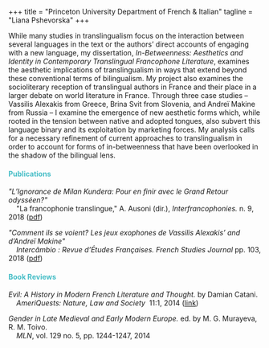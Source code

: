 +++
title = "Princeton University Department of French & Italian"
tagline = "Liana Pshevorska"
+++

While many studies in translingualism focus on the interaction between several languages in the text or the authors’ direct accounts of engaging with a new language, my dissertation, *In-Betweenness: Aesthetics and Identity in Contemporary Translingual Francophone Literature*, examines the aesthetic implications of translingualism in ways that extend beyond these conventional terms of bilingualism. My project also examines the socioliterary reception of translingual authors in France and their place in a larger debate on world literature in France. Through three case studies – Vassilis Alexakis from Greece, Brina Svit from Slovenia, and Andreï Makine from Russia – I examine the emergence of new aesthetic forms which, while rooted in the tension between native and adopted tongues, also subvert this language binary and its exploitation by marketing forces. My analysis calls for a necessary refinement of current approaches to translingualism in order to account for forms of in-betweenness that have been overlooked in the shadow of the bilingual lens.


#### <span style="color:#47bec7">Publications</span>
*"L’Ignorance de Milan Kundera: Pour en finir avec le Grand Retour odysséen?"*    
    &nbsp;&nbsp;&nbsp;&nbsp;"La francophonie translingue," A. Ausoni (dir.), *Interfrancophonies.* n. 9, 2018 ([pdf]( http://interfrancophonies.org/images/pdf/numero-9/1_IF9_2018_PHSEVORSKAYA.pdf ))

*"Comment ils se voient? Les jeux exophones de Vassilis Alexakis’ and d’Andreï Makine"*    
    &nbsp;&nbsp;&nbsp;&nbsp;*Intercâmbio : Revue d’Études Françaises. French Studies Journal* pp. 103, 2018  ([pdf]( http://ler.letras.up.pt/uploads/ficheiros/16124.pdf ))

#### <span style="color:#47bec7">Book Reviews</span>
*Evil: A History in Modern French Literature and Thought.* by Damian Catani.    
    &nbsp;&nbsp;&nbsp;&nbsp;*AmeriQuests: Nature, Law and Society*&nbsp; 11:1, 2014 ([link]( http://www.ameriquests.org/index.php/ameriquests/article/view/3924 )) 

*Gender in Late Medieval and Early Modern Europe.* ed. by M. G. Murayeva, R. M. Toivo.    
    &nbsp;&nbsp;&nbsp;&nbsp;*MLN*, vol. 129 no. 5, pp. 1244-1247, 2014
